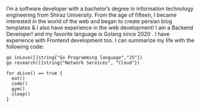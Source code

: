
I’m a software developer with a bachelor’s degree in information technology engineering from Shiraz University.
From the age of fifteen, I became interested in the world of the web and began to create persian blog templates & I also have experience in the web development!
I am a Backend Developer! and my favorite language is Golang since 2020 . I have experience with Frontend development too. I can summarize my life with the following code:

```golang
go inLove([]string{"Go Programming language","JS"})
go research([]string{"Network Services", "Cloud"})

for aLive() == true {
  eat()
  code()
  gym()
  sleep()
}
```
